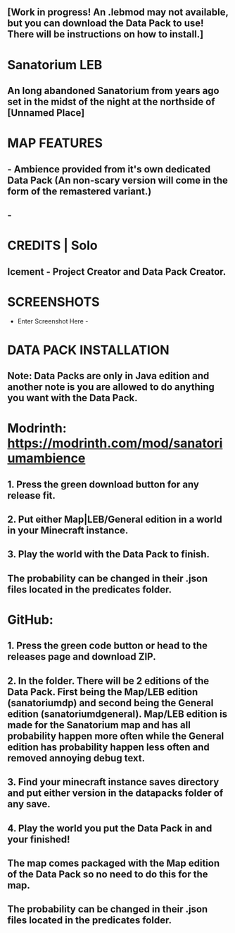 ## [Work in progress! An .lebmod may not available, but you can download the Data Pack to use! There will be instructions on how to install.]
# Sanatorium LEB
## An long abandoned Sanatorium from years ago set in the midst of the night at the northside of [Unnamed Place]

# MAP FEATURES
## - Ambience provided from it's own dedicated Data Pack (An non-scary version will come in the form of the remastered variant.)
## -

# CREDITS | Solo
## Icement - Project Creator and Data Pack Creator.

# SCREENSHOTS
- Enter Screenshot Here -

# DATA PACK INSTALLATION
## Note: Data Packs are only in Java edition and another note is you are allowed to do anything you want with the Data Pack.

# Modrinth: https://modrinth.com/mod/sanatoriumambience
## 1. Press the green download button for any release fit.
## 2. Put either Map|LEB/General edition in a world in your Minecraft instance.
## 3. Play the world with the Data Pack to finish.
## The probability can be changed in their .json files located in the predicates folder.

# GitHub:
## 1. Press the green code button or head to the releases page and download ZIP.
## 2. In the folder. There will be 2 editions of the Data Pack. First being the Map/LEB edition (sanatoriumdp) and second being the General edition (sanatoriumdgeneral). Map/LEB edition is made for the Sanatorium map and has all probability happen more often while the General edition has probability happen less often and removed annoying debug text. 
## 3. Find your minecraft instance saves directory and put either version in the datapacks folder of any save.
## 4. Play the world you put the Data Pack in and your finished!
## The map comes packaged with the Map edition of the Data Pack so no need to do this for the map.
## The probability can be changed in their .json files located in the predicates folder.

